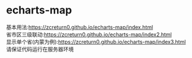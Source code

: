 # echarts-map
 基本用法:https://zcreturn0.github.io/echarts-map/index.html  
 省市区三级联动:https://zcreturn0.github.io/echarts-map/index2.html  
 显示单个省(内蒙为例):https://zcreturn0.github.io/echarts-map/index3.html  
 请保证代码运行在服务器环境
